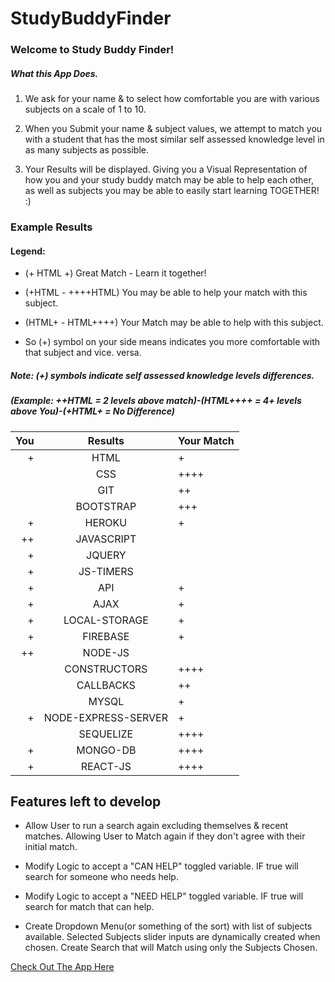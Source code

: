 # StudyBuddyFinder

### Welcome to Study Buddy Finder!

##### What this App Does.

1. We ask for your name & to select how comfortable you are with various subjects on a scale of 1 to 10.

2. When you Submit your name & subject values, we attempt to match you with a student that has the most similar self assessed knowledge level in as many subjects as possible.

3. Your Results will be displayed. Giving you a Visual Representation of how you and your study buddy match may be able to help each other, as well as subjects you may be able to easily start learning TOGETHER! :)

### Example Results

#### Legend:
- (+ HTML +) Great Match - Learn it together!

- (+HTML - ++++HTML) You may be able to help your match with this subject.

- (HTML+ - HTML++++) Your Match may be able to help with this subject.

- So (+) symbol on your side means indicates you more comfortable with that subject and vice. versa.
##### Note: (+) symbols indicate self assessed knowledge levels differences. 
##### (Example: ++HTML = 2 levels above match)-(HTML++++ = 4+ levels above You)-(+HTML+ = No Difference)

| You        | Results         | Your Match |
|-------------:|:-------------:|:-------------|
|+|HTML|+|
||CSS|++++|
||GIT|++|
||BOOTSTRAP|+++|
|+|HEROKU|+|
|++|JAVASCRIPT||
|+|JQUERY||
|+|JS-TIMERS||
|+|API|+|
|+|AJAX|+|
|+|LOCAL-STORAGE|+|
|+|FIREBASE|+|
|++|NODE-JS||
||CONSTRUCTORS|++++|
||CALLBACKS|++|
||MYSQL|+|
|+|NODE-EXPRESS-SERVER|+|
||SEQUELIZE|++++|
|+|MONGO-DB|++++|
|+|REACT-JS|++++|


## Features left to develop

- Allow User to run a search again excluding themselves & recent matches. Allowing User to Match again if they don't agree with their initial match.

- Modify Logic to accept a "CAN HELP" toggled variable. IF true will search for someone who needs help.

- Modify Logic to accept a "NEED HELP" toggled variable. IF true will search for match that can help.

- Create Dropdown Menu(or something of the sort) with list of subjects available. Selected Subjects slider inputs are dynamically created when chosen. Create Search that will Match using only the Subjects Chosen.

[Check Out The App Here](https://www.google.com)